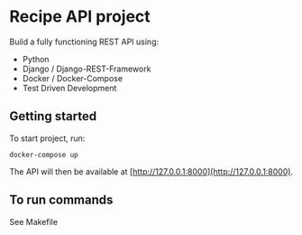 # Recipe API project

Build a fully functioning REST API using:

* Python
* Django / Django-REST-Framework
* Docker / Docker-Compose
* Test Driven Development

## Getting started
To start project, run:
```
docker-compose up
```
The API will then be available at [http://127.0.0.1:8000](http://127.0.0.1:8000).

## To run commands
See Makefile
